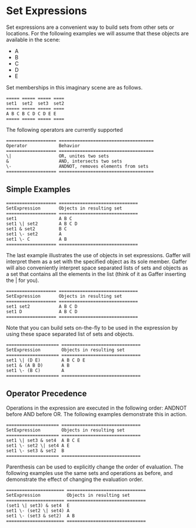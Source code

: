 Set Expressions
===============

Set expressions are a convenient way to build sets from other sets or locations. For the following examples we will assume that these objects are available in the scene:

* A
* B
* C
* D
* E

Set memberships in this imaginary scene are as follows.

```eval_rst
===== ===== ===== ====
set1  set2  set3  set2
===== ===== ===== ====
A B C B C D C D E E
===== ===== ===== ====
```

The following operators are currently supported

```eval_rst
=================== ====================================
Operator            Behavior
=================== ====================================
\|                  OR, unites two sets
&                   AND, intersects two sets
\-                  ANDNOT, removes elements from sets
=================== ====================================
```

Simple Examples
---------------

```eval_rst
=================== ==============================
SetExpression       Objects in resulting set                        
=================== ==============================
set1                A B C
set1 \| set2        A B C D
set1 & set2         B C
set1 \- set2        A
set1 \- C           A B
=================== ==============================
```

The last example illustrates the use of objects in set expressions. Gaffer will interpret them as a set with the specified object as its sole member. Gaffer will also conveniently interpret space separated lists of sets and objects as a set that contains all the elements in the list (think of it as Gaffer inserting the \| for you).

```eval_rst
=================== ==============================
SetExpression       Objects in resulting set                        
=================== ==============================
set1 set2           A B C D
set1 D              A B C D
=================== ==============================
```

Note that you can build sets on-the-fly to be used in the expression by using these space separated list of sets and objects.

```eval_rst
==================== ==============================
SetExpression        Objects in resulting set                        
==================== ==============================
set1 \| (D E)        A B C D E
set1 & (A B D)       A B
set1 \- (B C)        A
==================== ==============================
```

Operator Precedence
-------------------

Operations in the expression are executed in the following order: ANDNOT before AND before OR. The following examples demonstrate this in action.

```eval_rst
==================== ==============================
SetExpression        Objects in resulting set                        
==================== ==============================
set1 \| set3 & set4  A B C E
set1 \- set2 \| set4 A E
set1 \- set3 & set2  B
==================== ==============================
```

Parenthesis can be used to explicitly change the order of evaluation. The following examples use the same sets and operations as before, and demonstrate the effect of changing the evaluation order.

```eval_rst
====================== ==============================
SetExpression          Objects in resulting set                        
====================== ==============================
(set1 \| set3) & set4  E
set1 \- (set2 \| set4) A
set1 \- (set3 & set2)  A B
====================== ==============================
```
